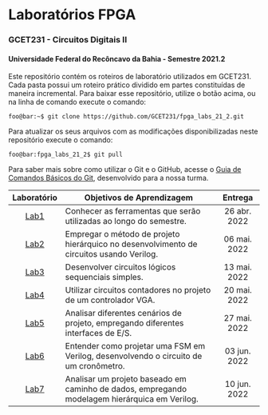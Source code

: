# Laboratórios FPGA

### GCET231 - Circuitos Digitais II

#### Universidade Federal do Recôncavo da Bahia - Semestre 2021.2

Este repositório contém os roteiros de laboratório utilizados em GCET231. Cada pasta possui um roteiro prático dividido em partes constituídas de maneira incremental. Para baixar esse repositório, utilize o botão acima, ou na linha de comando execute o comando:

```console
foo@bar:~$ git clone https://github.com/GCET231/fpga_labs_21_2.git
```

Para atualizar os seus arquivos com as modificações disponibilizadas neste repositório execute o comando:

```console
foo@bar:fpga_labs_21_2$ git pull
```

Para saber mais sobre como utilizar o Git e o GitHub, acesse o [Guia de Comandos Básicos do Git](https://github.com/GCET231/tut1-github), desenvolvido para a nossa turma.

|        Laboratório        | Objetivos de Aprendizagem                                                                     |   Entrega    |
| :-----------------------: | --------------------------------------------------------------------------------------------- | :----------: |
| [Lab1](lab1/spec/spec.md) | Conhecer as ferramentas que serão utilizadas ao longo do semestre.                            | 26 abr. 2022 |
| [Lab2](lab2/spec/spec.md) | Empregar o método de projeto hierárquico no desenvolvimento de circuitos usando Verilog.      | 06 mai. 2022 |
| [Lab3](lab3/spec/spec.md) | Desenvolver circuitos lógicos sequenciais simples.                                            | 13 mai. 2022 |
| [Lab4](lab4/spec/spec.md) | Utilizar circuitos contadores no projeto de um controlador VGA.                               | 20 mai. 2022 |
| [Lab5](lab5/spec/spec.md) | Analisar diferentes cenários de projeto, empregando diferentes interfaces de E/S.             | 27 mai. 2022 |
| [Lab6](lab6/spec/spec.md) | Entender como projetar uma FSM em Verilog, desenvolvendo o circuito de um cronômetro.         | 03 jun. 2022 |
| [Lab7](lab7/spec/spec.md) | Analisar um projeto baseado em caminho de dados, empregando modelagem hierárquica em Verilog. | 10 jun. 2022 |
